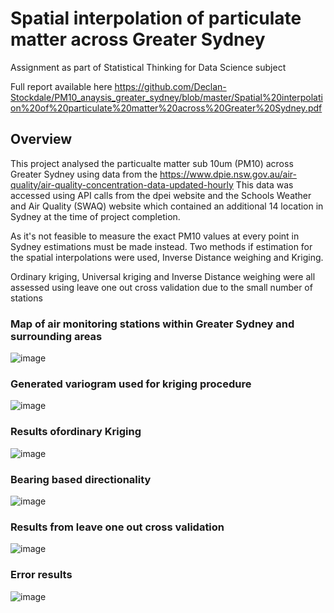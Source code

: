 # Spatial interpolation of particulate matter across Greater Sydney

Assignment as part of Statistical Thinking for Data Science subject

Full report available here 
https://github.com/Declan-Stockdale/PM10_anaysis_greater_sydney/blob/master/Spatial%20interpolation%20of%20particulate%20matter%20across%20Greater%20Sydney.pdf

## Overview
This project analysed the particualte matter sub 10um (PM10) across Greater Sydney using data from the https://www.dpie.nsw.gov.au/air-quality/air-quality-concentration-data-updated-hourly
This data was accessed using API calls from the dpei website and the Schools Weather and Air Quality (SWAQ) website which contained an additional 14 location in Sydney at the time of project completion.

As it's not feasible to measure the exact PM10 values at every point in Sydney estimations must be made instead. Two methods if estimation for the spatial interpolations were used, Inverse Distance weighing and Kriging.

Ordinary kriging, Universal kriging and Inverse Distance weighing were all assessed using leave one out cross validation due to the small number of stations


### Map of air monitoring stations within Greater Sydney and surrounding areas

![image](https://user-images.githubusercontent.com/53500810/206881394-a20bd7c6-02bc-4f13-ac34-ebb6ab3bd449.png)


### Generated variogram used for kriging procedure

![image](https://user-images.githubusercontent.com/53500810/206881352-9b3104fe-8c8a-4d4e-8e7a-c92576ae45ac.png)

### Results ofordinary Kriging

![image](https://user-images.githubusercontent.com/53500810/206881582-60bd710b-13c5-41f9-84e4-22771e908be8.png)

### Bearing based directionality

![image](https://user-images.githubusercontent.com/53500810/206881607-167b61f1-b188-4e00-9fc9-6fb02e3e2fba.png)

### Results from leave one out cross validation

![image](https://user-images.githubusercontent.com/53500810/206881637-2793d4cf-81f6-468c-ba47-c8907c8e6901.png)

### Error results

![image](https://user-images.githubusercontent.com/53500810/206881654-6c7349d4-390e-4cd7-b069-2bd5cbf3e3b8.png)







